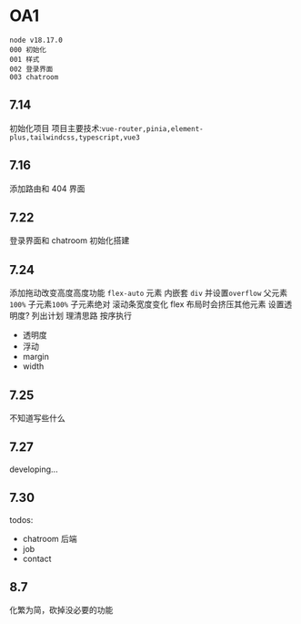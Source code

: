 # OA1

```
node v18.17.0
000 初始化
001 样式
002 登录界面
003 chatroom
```

## 7.14

初始化项目
项目主要技术:`vue-router,pinia,element-plus,tailwindcss,typescript,vue3`

## 7.16

添加路由和 404 界面

## 7.22

登录界面和 chatroom 初始化搭建

## 7.24

添加拖动改变高度高度功能
`flex-auto` 元素 内嵌套 `div` 并设置`overflow` 父元素`100%` 子元素`100%` 子元素绝对
滚动条宽度变化 flex 布局时会挤压其他元素 设置透明度?
列出计划 理清思路 按序执行

- 透明度
- 浮动
- margin
- width

## 7.25

不知道写些什么

## 7.27

developing...

## 7.30

todos:

- chatroom 后端
- job
- contact

## 8.7

化繁为简，砍掉没必要的功能
